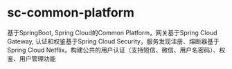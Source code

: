 # sc-common-platform
基于SpringBoot, Spring Cloud的Common Platform，网关基于Spring Cloud Gateway, 认证和权鉴基于Spring Cloud Security，服务发现注册、熔断器基于Spring Cloud Netflix。构建公共的用户认证（支持短信、微信、用户名密码）、权鉴、用户管理功能
